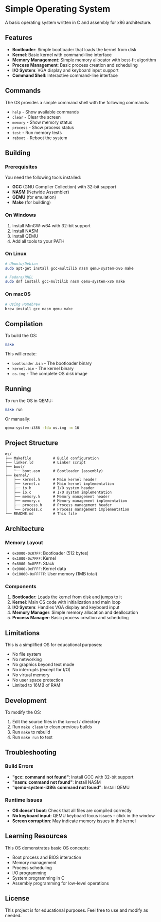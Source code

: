 # Simple Operating System

A basic operating system written in C and assembly for x86 architecture.

## Features

- **Bootloader**: Simple bootloader that loads the kernel from disk
- **Kernel**: Basic kernel with command-line interface
- **Memory Management**: Simple memory allocator with best-fit algorithm
- **Process Management**: Basic process creation and scheduling
- **I/O System**: VGA display and keyboard input support
- **Command Shell**: Interactive command-line interface

## Commands

The OS provides a simple command shell with the following commands:

- `help` - Show available commands
- `clear` - Clear the screen
- `memory` - Show memory status
- `process` - Show process status
- `test` - Run memory tests
- `reboot` - Reboot the system

## Building

### Prerequisites

You need the following tools installed:

- **GCC** (GNU Compiler Collection) with 32-bit support
- **NASM** (Netwide Assembler)
- **QEMU** (for emulation)
- **Make** (for building)

### On Windows

1. Install MinGW-w64 with 32-bit support
2. Install NASM
3. Install QEMU
4. Add all tools to your PATH

### On Linux

```bash
# Ubuntu/Debian
sudo apt-get install gcc-multilib nasm qemu-system-x86 make

# Fedora/RHEL
sudo dnf install gcc-multilib nasm qemu-system-x86 make
```

### On macOS

```bash
# Using Homebrew
brew install gcc nasm qemu make
```

## Compilation

To build the OS:

```bash
make
```

This will create:
- `bootloader.bin` - The bootloader binary
- `kernel.bin` - The kernel binary
- `os.img` - The complete OS disk image

## Running

To run the OS in QEMU:

```bash
make run
```

Or manually:

```bash
qemu-system-i386 -fda os.img -m 16
```

## Project Structure

```
os/
├── Makefile          # Build configuration
├── linker.ld         # Linker script
├── boot/
│   └── boot.asm      # Bootloader (assembly)
├── kernel/
│   ├── kernel.h      # Main kernel header
│   ├── kernel.c      # Main kernel implementation
│   ├── io.h          # I/O system header
│   ├── io.c          # I/O system implementation
│   ├── memory.h      # Memory management header
│   ├── memory.c      # Memory management implementation
│   ├── process.h     # Process management header
│   └── process.c     # Process management implementation
└── README.md         # This file
```

## Architecture

### Memory Layout

- `0x0000-0x07FF`: Bootloader (512 bytes)
- `0x1000-0x7FFF`: Kernel
- `0x8000-0x8FFF`: Stack
- `0x9000-0xFFFF`: Kernel data
- `0x10000-0xFFFFF`: User memory (1MB total)

### Components

1. **Bootloader**: Loads the kernel from disk and jumps to it
2. **Kernel**: Main OS code with initialization and main loop
3. **I/O System**: Handles VGA display and keyboard input
4. **Memory Manager**: Simple memory allocation and deallocation
5. **Process Manager**: Basic process creation and scheduling

## Limitations

This is a simplified OS for educational purposes:

- No file system
- No networking
- No graphics beyond text mode
- No interrupts (except for I/O)
- No virtual memory
- No user space protection
- Limited to 16MB of RAM

## Development

To modify the OS:

1. Edit the source files in the `kernel/` directory
2. Run `make clean` to clean previous builds
3. Run `make` to rebuild
4. Run `make run` to test

## Troubleshooting

### Build Errors

- **"gcc: command not found"**: Install GCC with 32-bit support
- **"nasm: command not found"**: Install NASM
- **"qemu-system-i386: command not found"**: Install QEMU

### Runtime Issues

- **OS doesn't boot**: Check that all files are compiled correctly
- **No keyboard input**: QEMU keyboard focus issues - click in the window
- **Screen corruption**: May indicate memory issues in the kernel

## Learning Resources

This OS demonstrates basic OS concepts:

- Boot process and BIOS interaction
- Memory management
- Process scheduling
- I/O programming
- System programming in C
- Assembly programming for low-level operations

## License

This project is for educational purposes. Feel free to use and modify as needed. 